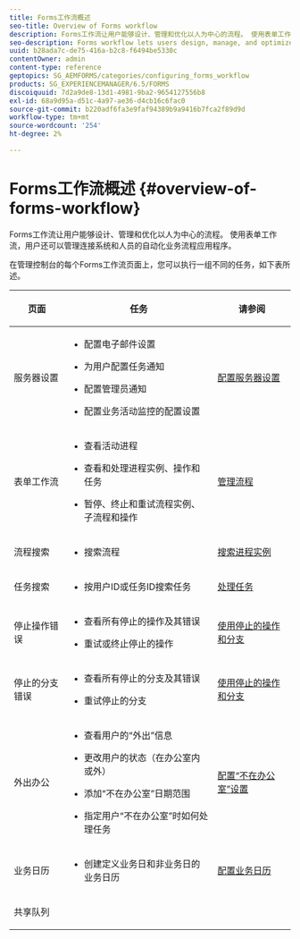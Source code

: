 ```yaml
---
title: Forms工作流概述
seo-title: Overview of Forms workflow
description: Forms工作流让用户能够设计、管理和优化以人为中心的流程。 使用表单工作流，用户还可以管理连接系统和人员的自动化业务流程应用程序。
seo-description: Forms workflow lets users design, manage, and optimize human-centric processes. Using forms workflow, users can also manage automated business-process applications that connect systems and people.
uuid: b28ada7c-de75-416a-b2c8-f6494be5330c
contentOwner: admin
content-type: reference
geptopics: SG_AEMFORMS/categories/configuring_forms_workflow
products: SG_EXPERIENCEMANAGER/6.5/FORMS
discoiquuid: 7d2a9de8-13d1-4981-9ba2-9654127556b8
exl-id: 68a9d95a-d51c-4a97-ae36-d4cb16c6fac0
source-git-commit: b220adf6fa3e9faf94389b9a9416b7fca2f89d9d
workflow-type: tm+mt
source-wordcount: '254'
ht-degree: 2%

---
```


# Forms工作流概述 {#overview-of-forms-workflow}

Forms工作流让用户能够设计、管理和优化以人为中心的流程。 使用表单工作流，用户还可以管理连接系统和人员的自动化业务流程应用程序。

在管理控制台的每个Forms工作流页面上，您可以执行一组不同的任务，如下表所述。

<table>
 <thead>
  <tr>
   <th><p>页面</p></th>
   <th><p>任务</p></th>
   <th><p>请参阅</p></th>
  </tr>
 </thead>
 <tbody>
  <tr>
   <td><p>服务器设置</p></td>
   <td>
    <ul>
     <li><p>配置电子邮件设置</p></li>
     <li><p>为用户配置任务通知</p></li>
     <li><p>配置管理员通知</p></li>
     <li><p>配置业务活动监控的配置设置 </p></li>
    </ul></td>
   <td><p><a href="/help/forms/using/admin-help/configuring-server-settings.md#configuring-server-settings">配置服务器设置</a></p></td>
  </tr>
  <tr>
   <td><p>表单工作流</p></td>
   <td>
    <ul>
     <li><p>查看活动进程</p></li>
     <li><p>查看和处理进程实例、操作和任务</p></li>
     <li><p>暂停、终止和重试流程实例、子流程和操作</p></li>
    </ul></td>
   <td><p><a href="/help/forms/using/admin-help/processes.md#managing-processes">管理流程</a></p></td>
  </tr>
  <tr>
   <td><p>流程搜索</p></td>
   <td>
    <ul>
     <li><p>搜索流程</p></li>
    </ul></td>
   <td><p><a href="/help/forms/using/admin-help/searching-process-instances.md#searching-for-process-instances">搜索进程实例</a></p></td>
  </tr>
  <tr>
   <td><p>任务搜索</p></td>
   <td>
    <ul>
     <li><p>按用户ID或任务ID搜索任务</p></li>
    </ul></td>
   <td><p><a href="/help/forms/using/admin-help/tasks.md#working-with-tasks">处理任务</a></p></td>
  </tr>
  <tr>
   <td><p>停止操作错误</p></td>
   <td>
    <ul>
     <li><p>查看所有停止的操作及其错误</p></li>
     <li><p>重试或终止停止的操作</p></li>
    </ul></td>
   <td><p><a href="/help/forms/using/admin-help/stalled-operations-branches.md#working-with-stalled-operations-and-branches">使用停止的操作和分支</a></p></td>
  </tr>
  <tr>
   <td><p>停止的分支错误</p></td>
   <td>
    <ul>
     <li><p>查看所有停止的分支及其错误</p></li>
     <li><p>重试停止的分支</p></li>
    </ul></td>
   <td><p><a href="/help/forms/using/admin-help/stalled-operations-branches.md#working-with-stalled-operations-and-branches">使用停止的操作和分支</a></p></td>
  </tr>
  <tr>
   <td><p>外出办公</p></td>
   <td>
    <ul>
     <li><p>查看用户的“外出”信息</p></li>
     <li><p>更改用户的状态（在办公室内或外）</p></li>
     <li><p>添加“不在办公室”日期范围 </p></li>
     <li><p>指定用户“不在办公室”时如何处理任务</p></li>
    </ul></td>
   <td><p><a href="/help/forms/using/admin-help/configuring-out-office-settings.md#configuring-out-of-office-settings">配置“不在办公室”设置</a></p></td>
  </tr>
  <tr>
   <td><p>业务日历</p></td>
   <td>
    <ul>
     <li><p>创建定义业务日和非业务日的业务日历</p></li>
    </ul></td>
   <td><p><a href="/help/forms/using/admin-help/configuring-business-calendars.md#configuring-business-calendars">配置业务日历</a></p></td>
  </tr>
  <tr>
   <td><p>共享队列</p></td>
   <td><p></p></td>
   <td><p></p></td>
  </tr>
 </tbody>
</table>
